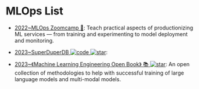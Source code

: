 # MLOps List

- [2022~MLOps Zoomcamp 🎥](https://github.com/DataTalksClub/mlops-zoomcamp): Teach practical aspects of productionizing ML services — from training and experimenting to model deployment and monitoring.

- [2023~SuperDuperDB ![code](https://ng-tech.icu/assets/code.svg) ![star](https://img.shields.io/github/stars/SuperDuperDB/superduperdb)](https://github.com/SuperDuperDB/superduperdb):

- [2023~《Machine Learning Engineering Open Book》 📚 ![star](https://img.shields.io/github/stars/stas00/ml-engineering)](https://github.com/stas00/ml-engineering): An open collection of methodologies to help with successful training of large language models and multi-modal models.
